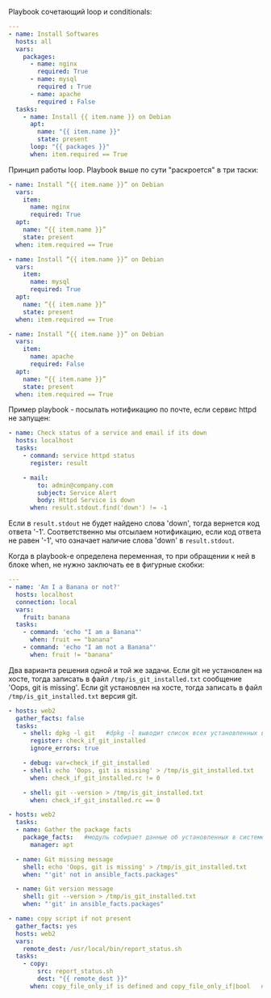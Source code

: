 Playbook сочетающий loop и conditionals:

```yaml
---
- name: Install Softwares
  hosts: all
  vars:
    packages:
      - name: nginx
        required: True
      - name: mysql
        required : True
      - name: apache
        required : False
  tasks:
    - name: Install {{ item.name }} on Debian
      apt:
        name: "{{ item.name }}"
        state: present
      loop: "{{ packages }}"
      when: item.required == True
```

Принцип работы loop. Playbook выше по сути "раскроется" в три таски:

```yaml
- name: Install “{{ item.name }}” on Debian
  vars:
    item:
      name: nginx
      required: True
  apt:
    name: “{{ item.name }}”
    state: present
  when: item.required == True
```

```yaml
- name: Install “{{ item.name }}” on Debian
  vars:
    item:
      name: mysql
      required: True
  apt:
    name: “{{ item.name }}”
    state: present
  when: item.required == True
```

```yaml
- name: Install “{{ item.name }}” on Debian
  vars:
    item:
      name: apache
      required: False
  apt:
    name: “{{ item.name }}”
    state: present
  when: item.required == True
```

Пример playbook - посылать нотификацию по почте, если сервис httpd не запущен:

```yaml
- name: Check status of a service and email if its down
  hosts: localhost
  tasks:
    - command: service httpd status
      register: result

    - mail:
        to: admin@company.com
        subject: Service Alert
        body: Httpd Service is down
      when: result.stdout.find('down') != -1
```

Если в `result.stdout` не будет найдено слова 'down', тогда вернется код ответа '-1'. Соответственно мы отсылаем нотификацию, если код ответа не равен '-1', что означает наличие слова 'down' в `result.stdout`.

Когда в playbook-е определена переменная, то при обращении к ней в блоке when, не нужно заключать ее в фигурные скобки:

```yaml
---
- name: 'Am I a Banana or not?'
  hosts: localhost
  connection: local
  vars:
    fruit: banana
  tasks:
    - command: 'echo "I am a Banana"'
      when: fruit == "banana"
    - command: 'echo "I am not a Banana"'
      when: fruit != "banana"
```

Два варианта решения одной и той же задачи. Если git не установлен на хосте, тогда записать в файл `/tmp/is_git_installed.txt` сообщение 'Oops, git is missing'. Если git установлен на хосте, тогда записать в файл `/tmp/is_git_installed.txt` версия git.

```yaml
- hosts: web2
  gather_facts: false
  tasks:
    - shell: dpkg -l git   #dpkg -l выводит список всех установленных в системе пакетов, dpkg -l git проверяет есть ли среди них git
      register: check_if_git_installed
      ignore_errors: true

    - debug: var=check_if_git_installed
    - shell: echo 'Oops, git is missing' > /tmp/is_git_installed.txt
      when: check_if_git_installed.rc != 0

    - shell: git --version > /tmp/is_git_installed.txt
      when: check_if_git_installed.rc == 0
```

```yaml
- hosts: web2
  tasks:
  - name: Gather the package facts
    package_facts:   #модуль собирает данные об установленных в системе пакетах и сохраняет их в виде facts
      manager: apt

  - name: Git missing message
    shell: echo 'Oops, git is missing' > /tmp/is_git_installed.txt
    when: "'git' not in ansible_facts.packages"

  - name: Git version message
    shell: git --version > /tmp/is_git_installed.txt
    when: "'git' in ansible_facts.packages"
```

```yaml
- name: copy script if not present
  gather_facts: yes
  hosts: web2
  vars:
    remote_dest: /usr/local/bin/report_status.sh
  tasks:
    - copy:
        src: report_status.sh
        dest: "{{ remote_dest }}"
      when: copy_file_only_if is defined and copy_file_only_if|bool   #явно задать тип переменной - boolean
```